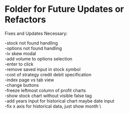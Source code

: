 # Folder for Future Updates or Refactors 

Fixes and Updates Necessary:

-stock not found handling \
-options not found handling \
-iv skew modal \
-add volume to options selection \
-enter to click \
-remove saved input in stock symbol \
-cost of strategy credit debit specification \
-index page vs tab view \
-change buttons \
-freeze leftmost column of profit charts \
-show stock chart without visible false tag \
-add years input for historical chart maybe date input \
-fix x axis for historical data, just show month \
